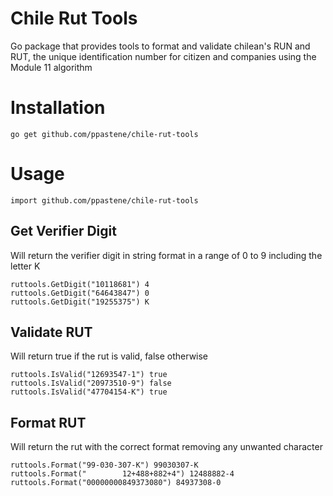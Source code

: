 # Chile Rut Tools
Go package that provides tools to format and validate chilean's RUN and RUT, the unique identification number for citizen and companies using the Module 11 algorithm

# Installation
```
go get github.com/ppastene/chile-rut-tools
```

# Usage
```
import github.com/ppastene/chile-rut-tools
```

## Get Verifier Digit
Will return the verifier digit in string format in a range of 0 to 9 including the letter K
```
ruttools.GetDigit("10118681") 4
ruttools.GetDigit("64643847") 0
ruttools.GetDigit("19255375") K
```

## Validate RUT
Will return true if the rut is valid, false otherwise
```
ruttools.IsValid("12693547-1") true
ruttools.IsValid("20973510-9") false
ruttools.IsValid("47704154-K") true
```

## Format RUT
Will return the rut with the correct format removing any unwanted character
```
ruttools.Format("99-030-307-K") 99030307-K
ruttools.Format("        12+488+882+4") 12488882-4
ruttools.Format("00000000849373080") 84937308-0
```
